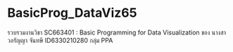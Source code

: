 # BasicProg_DataViz65
รวบรวมงานวิชา SC663401 : Basic Programming for Data Visualization ของ นางสาวอรัญญา จันทษี ID6330210280
กลุ่ม PPA
